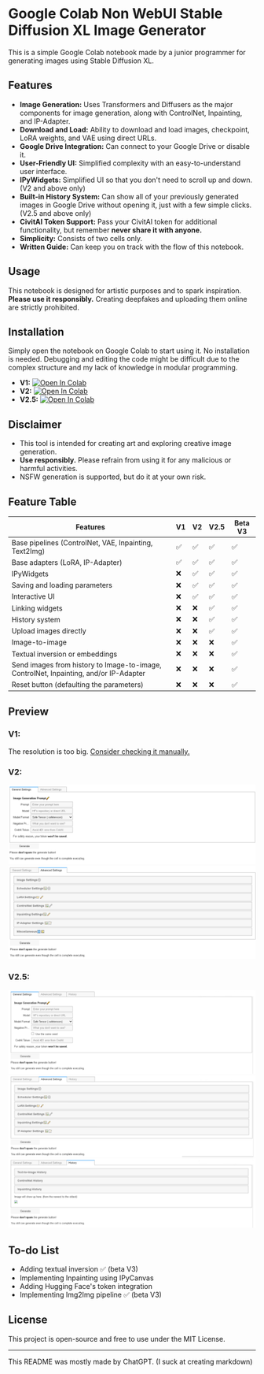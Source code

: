 # Google Colab Non WebUI Stable Diffusion XL Image Generator

This is a simple Google Colab notebook made by a junior programmer for generating images using Stable Diffusion XL.

## Features
- **Image Generation:** Uses Transformers and Diffusers as the major components for image generation, along with ControlNet, Inpainting, and IP-Adapter.
- **Download and Load:** Ability to download and load images, checkpoint, LoRA weights, and VAE using direct URLs.
- **Google Drive Integration:** Can connect to your Google Drive or disable it.
- **User-Friendly UI:** Simplified complexity with an easy-to-understand user interface.
- **IPyWidgets:** Simplified UI so that you don't need to scroll up and down. (V2 and above only)
- **Built-in History System:** Can show all of your previously generated images in Google Drive without opening it, just with a few simple clicks. (V2.5 and above only)
- **CivitAI Token Support:** Pass your CivitAI token for additional functionality, but remember **never share it with anyone.**
- **Simplicity:** Consists of two cells only.
- **Written Guide:** Can keep you on track with the flow of this notebook.

## Usage
This notebook is designed for artistic purposes and to spark inspiration. **Please use it responsibly.** Creating deepfakes and uploading them online are strictly prohibited.

## Installation
Simply open the notebook on Google Colab to start using it. No installation is needed. Debugging and editing the code might be difficult due to the complex structure and my lack of knowledge in modular programming.
- **V1:** [![Open In Colab](https://colab.research.google.com/assets/colab-badge.svg)](https://colab.research.google.com/github/ZicoDiegoRR/stable_diffusion_xl_colab_ui/blob/main/stable_diffusion_xl_v1.ipynb)
- **V2:** [![Open In Colab](https://colab.research.google.com/assets/colab-badge.svg)](https://colab.research.google.com/github/ZicoDiegoRR/stable_diffusion_xl_colab_ui/blob/main/stable_diffusion_xl_v2.ipynb)
- **V2.5:** [![Open In Colab](https://colab.research.google.com/assets/colab-badge.svg)](https://colab.research.google.com/github/ZicoDiegoRR/stable_diffusion_xl_colab_ui/blob/main/stable_diffusion_xl_v2.5.ipynb)

## Disclaimer
- This tool is intended for creating art and exploring creative image generation.
- **Use responsibly.** Please refrain from using it for any malicious or harmful activities.
- NSFW generation is supported, but do it at your own risk.

## Feature Table

| Features                                                                              | V1 | V2 | V2.5 |  Beta V3 |
|---------------------------------------------------------------------------------------|----|----|------|----------|
| Base pipelines (ControlNet, VAE, Inpainting, Text2Img)                                | ✅ | ✅ | ✅  | ✅       |
| Base adapters (LoRA, IP-Adapter)                                                      | ✅ | ✅ | ✅  | ✅       |
| IPyWidgets                                                                            | ❌ | ✅ | ✅  | ✅       |
| Saving and loading parameters                                                         | ❌ | ✅ | ✅  | ✅       |
| Interactive UI                                                                        | ❌ | ✅ | ✅  | ✅       |
| Linking widgets                                                                       | ❌ | ❌ | ✅  | ✅       |
| History system                                                                        | ❌ | ❌ | ✅  | ✅       |
| Upload images directly                                                                | ❌ | ❌ | ✅  | ✅       |
| Image-to-image                                                                        | ❌ | ❌ | ❌  | ✅       |
| Textual inversion or embeddings                                                       | ❌ | ❌ | ❌  | ✅       |
| Send images from history to Image-to-image, ControlNet, Inpainting, and/or IP-Adapter | ❌ | ❌ | ❌  | ✅       |
| Reset button (defaulting the parameters)                                              | ❌ | ❌ | ❌  | ✅       |

## Preview
### V1:
The resolution is too big. [Consider checking it manually.](docs/v1/v1.png)
### V2:
![general_settings_v2](docs/v2/general_settings.png)
![advanced_settings_v2](docs/v2/advanced_settings.png)
### V2.5:
![general_settings_v2.5](docs/v2.5/general_settings.png)
![advanced_settings_v2.5](docs/v2.5/advanced_settings.png)
![history_v2.5](docs/v2.5/history.png)

## To-do List
- Adding textual inversion ✅ (beta V3)
- Implementing Inpainting using IPyCanvas
- Adding Hugging Face's token integration
- Implementing Img2Img pipeline ✅ (beta V3)
## License
This project is open-source and free to use under the MIT License.

---

This README was mostly made by ChatGPT. (I suck at creating markdown)
